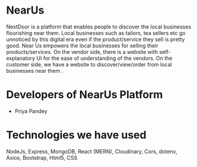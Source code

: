 # NearUs

NextDoor is a platform that enables people to discover the local businesses flourishing near them. Local businesses such as tailors, tea sellers etc go unnoticed by this digital era even if the product/service they sell is pretty good. Near Us empowers the local businesses for selling their products/services. On the vendor side, there is a website with self-explanatory UI for the ease of understanding of the vendors. On the customer side, we have a website to discover/view/order from local businesses near them .


 
# Developers of NearUs Platform

<ul>
<li>Priya Pandey</li>


</ul>

# Technologies we have used

NodeJs, Express, MongoDB, React (MERN), Cloudinary, Cors, dotenv, Axios, Bootstrap, Html5, CSS



